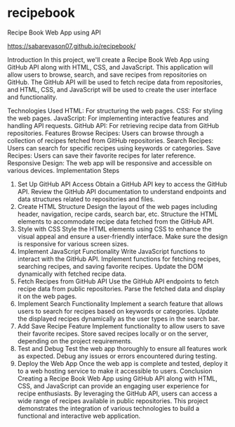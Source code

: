 # recipebook
Recipe Book Web App using  API

https://sabarevason07.github.io/recipebook/


Introduction
In this project, we'll create a Recipe Book Web App using GitHub API along with HTML, CSS, and JavaScript. This application will allow users to browse, search, and save recipes from repositories on GitHub. The GitHub API will be used to fetch recipe data from repositories, and HTML, CSS, and JavaScript will be used to create the user interface and functionality.

Technologies Used
HTML: For structuring the web pages.
CSS: For styling the web pages.
JavaScript: For implementing interactive features and handling API requests.
GitHub API: For retrieving recipe data from GitHub repositories.
Features
Browse Recipes: Users can browse through a collection of recipes fetched from GitHub repositories.
Search Recipes: Users can search for specific recipes using keywords or categories.
Save Recipes: Users can save their favorite recipes for later reference.
Responsive Design: The web app will be responsive and accessible on various devices.
Implementation Steps
1. Set Up GitHub API Access
Obtain a GitHub API key to access the GitHub API.
Review the GitHub API documentation to understand endpoints and data structures related to repositories and files.
2. Create HTML Structure
Design the layout of the web pages including header, navigation, recipe cards, search bar, etc.
Structure the HTML elements to accommodate recipe data fetched from the GitHub API.
3. Style with CSS
Style the HTML elements using CSS to enhance the visual appeal and ensure a user-friendly interface.
Make sure the design is responsive for various screen sizes.
4. Implement JavaScript Functionality
Write JavaScript functions to interact with the GitHub API.
Implement functions for fetching recipes, searching recipes, and saving favorite recipes.
Update the DOM dynamically with fetched recipe data.
5. Fetch Recipes from GitHub API
Use the GitHub API endpoints to fetch recipe data from public repositories.
Parse the fetched data and display it on the web pages.
6. Implement Search Functionality
Implement a search feature that allows users to search for recipes based on keywords or categories.
Update the displayed recipes dynamically as the user types in the search bar.
7. Add Save Recipe Feature
Implement functionality to allow users to save their favorite recipes.
Store saved recipes locally or on the server, depending on the project requirements.
8. Test and Debug
Test the web app thoroughly to ensure all features work as expected.
Debug any issues or errors encountered during testing.
9. Deploy the Web App
Once the web app is complete and tested, deploy it to a web hosting service to make it accessible to users.
Conclusion
Creating a Recipe Book Web App using GitHub API along with HTML, CSS, and JavaScript can provide an engaging user experience for recipe enthusiasts. By leveraging the GitHub API, users can access a wide range of recipes available in public repositories. This project demonstrates the integration of various technologies to build a functional and interactive web application.



